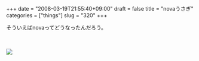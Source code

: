 +++
date = "2008-03-19T21:55:40+09:00"
draft = false
title = "novaうさぎ"
categories = ["things"]
slug = "320"
+++

そういえばnovaってどうなったんだろう。<br />
<br />
<br />

<p>
<a rel="lightbox" href="http://keruru.net/images/47e10d4bed852-080319-215158.jpg" alt="moblog images"><img src="http://keruru.net/images/47e10d4bed852-thumb_080319-215158.jpg" border="0" /></a>
</p>
